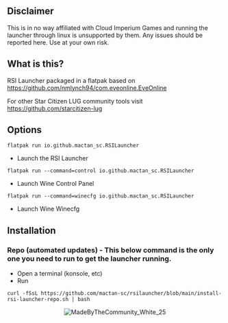 ## Disclaimer
This is in no way affiliated with Cloud Imperium Games and running the launcher through linux is unsupported by them. Any issues should be reported here. Use at your own risk.

## What is this?
RSI Launcher packaged in a flatpak based on https://github.com/nmlynch94/com.eveonline.EveOnline

For other Star Citizen LUG community tools visit https://github.com/starcitizen-lug

## Options
`flatpak run io.github.mactan_sc.RSILauncher`
  - Launch the RSI Launcher

`flatpak run --command=control io.github.mactan_sc.RSILauncher`
  - Launch Wine Control Panel

`flatpak run --command=winecfg io.github.mactan_sc.RSILauncher`
  - Launch Wine Winecfg
  
## Installation

### Repo (automated updates) - This below command is the only one you need to run to get the launcher running.
- Open a terminal (konsole, etc)
- Run
```
curl -fSsL https://github.com/mactan-sc/rsilauncher/blob/main/install-rsi-launcher-repo.sh | bash
```

<p align="center">
  <img src="https://github.com/user-attachments/assets/b999fb69-9c37-4757-8dd8-524b25624f99" alt="MadeByTheCommunity_White_25" />
</p>
